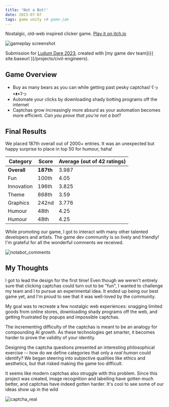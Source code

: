 ```yaml
---
title: 'Not a Bot!'
date: 2023-07-07
tags: game unity c# game-jam
---
```


Nostalgic, old-web inspired clicker game. [Play it on itch.io](https://cureja.itch.io/not-a-bot)

![gameplay screenshot]({{site.baseurl}}/assets/img/notabot.png)

Submission for [Ludum Dare 2023](https://ldjam.com/events/ludum-dare/53/not-a-bot), created with [my game dev team]({{ site.baseurl }}/projects/civil-engineers).

## Game Overview

- Buy as many bears as you can while getting past pesky captchas! ʕっ•ᴥ•ʔっ
- Automate your clicks by downloading shady botting programs off the internet
- Captchas grow increasingly more absurd as your automation becomes more efficient. _Can you prove that you're not a bot_?

## Final Results

We placed 187th overall out of 2000+ entries. It was an unexpected but happy surprise to place in top 50 for humour, haha!

| Category    | Score     | Average (out of 42 ratings) |
| ----------- | --------- | --------------------------- |
| **Overall** | **187th** | 3.987                       |
| Fun         | 100th     | 4.05                        |
| Innovation  | 196th     | 3.825                       |
| Theme       | 868th     | 3.59                        |
| Graphics    | 242nd     | 3.776                       |
| Humour      | 48th      | 4.25                        |
| Humour      | 48th      | 4.25                        |

While promoting our game, I got to interact with many other talented developers and artists. The game dev community is so lively and friendly! I'm grateful for all the wonderful comments we received.

![notabot_comments]({{site.baseurl}}/assets/img/notabot_comments.png)

## My Thoughts

I got to lead the design for the first time! Even though we weren't entirely sure that clicking captchas could turn out to be "fun", I wanted to challenge my team and I to pursue an experimental idea. It ended up being our best game yet, and I'm proud to see that it was well-loved by the community.

My goal was to recreate a few nostalgic web experiences: snagging limited goods from online stores, downloading shady programs off the web, and getting frustrated by popups and impossible captchas.

The incrementing difficulty of the captchas is meant to be an analogy for compounding AI growth. As these technologies get smarter, it becomes harder to prove the validity of your identity.

Designing the captcha questions presented an interesting philosophical exercise -- how do we define categories that only a _real human_ could identify? We began steering into subjective qualities like ethics and aesthetics, but that risked making the game too difficult.

It seems like modern captchas also struggle with this problem. Since this project was created, image recognition and labelling have gotten much better, and captchas have indeed gotten harder. It's cool to see some of our ideas show up in the wild

![captcha_real]({{site.baseurl}}/assets/img/captcha_real.png)

